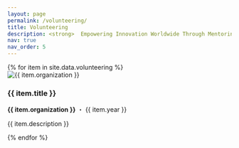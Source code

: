 ```yaml
---
layout: page
permalink: /volunteering/
title: Volunteering
description: <strong>  Empowering Innovation Worldwide Through Mentoring, Judging, and Speaking. </strong>
nav: true
nav_order: 5
---
```


<div class="volunteering-cards">
  {% for item in site.data.volunteering %}
  <div class="vol-card">
    <div class="vol-logo">
      <img src="{{ item.logo | relative_url }}" alt="{{ item.organization }}">
    </div>
    <div class="vol-details">
      <h3><strong>{{ item.title }}</strong></h3>
      <p class="vol-org"><strong>{{ item.organization }}</strong> ・ {{ item.year }}</p>
      <p class="vol-desc">{{ item.description }}</p>
    </div>
  </div>
  {% endfor %}
</div>